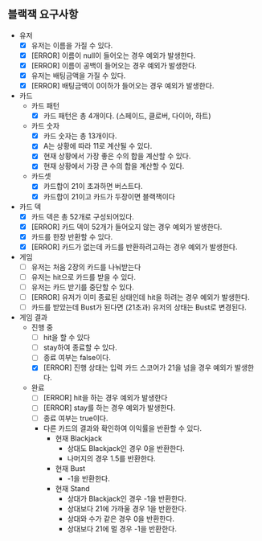## 블랙잭 요구사항
- 유저
  - [x] 유저는 이름을 가질 수 있다.
  - [x] [ERROR] 이름이 null이 들어오는 경우 예외가 발생한다.
  - [x] [ERROR] 이름이 공백이 들어오는 경우 예외가 발생한다.
  - [x] 유저는 배팅금액을 가질 수 있다.
  - [x] [ERROR] 배팅금액이 0이하가 들어오는 경우 예외가 발생한다.

- 카드
  - 카드 패턴
    - [x] 카드 패턴은 총 4개이다. (스페이드, 클로버, 다이아, 하트)
  - 카드 숫자
    - [x] 카드 숫자는 총 13개이다.
    - [x] A는 상황에 따라 11로 계산될 수 있다.
    - [x] 현재 상황에서 가장 좋은 수의 합을 계산할 수 있다.
    - [x] 현재 상황에서 가장 큰 수의 합을 계산할 수 있다.
  - 카드셋
    - [x] 카드합이 21이 초과하면 버스트다.
    - [x] 카드합이 21이고 카드가 두장이면 블랙잭이다

- 카드 덱
  - [x] 카드 덱은 총 52개로 구성되어있다.
  - [x] [ERROR] 카드 덱이 52개가 들어오지 않는 경우 예외가 발생한다.
  - [x] 카드를 한장 반환할 수 있다.
  - [x] [ERROR] 카드가 없는데 카드를 반환하려고하는 경우 예외가 발생한다.

- 게임
  - [ ] 유저는 처음 2장의 카드를 나눠받는다
  - [ ] 유저는 hit으로 카드를 받을 수 있다.
  - [ ] 유저는 카드 받기를 중단할 수 있다.
  - [ ] [ERROR] 유저가 이미 종료된 상태인데 hit을 하려는 경우 예외가 발생한다.
  - [ ] 카드를 받았는데 Bust가 된다면 (21초과) 유저의 상태는 Bust로 변경된다.

- 게임 결과
  - 진행 중
    - [ ] hit을 할 수 있다
    - [ ] stay하여 종료할 수 있다.
    - [ ] 종료 여부는 false이다.
    - [x] [ERROR] 진행 상태는 입력 카드 스코어가 21을 넘을 경우 예외가 발생한다.
  - 완료
    - [ ] [ERROR] hit을 하는 경우 예외가 발생한다
    - [ ] [ERROR] stay를 하는 경우 예외가 발생한다.
    - [ ] 종료 여부는 true이다.
    - 다른 카드의 결과와 확인하여 이익률을 반환할 수 있다.
      - 현재 Blackjack
        - 상대도 Blackjack인 경우 0을 반환한다.
        - 나머지의 경우 1.5를 반환한다.
      - 현재 Bust
        - -1을 반환한다.
      - 현재 Stand
        - 상대가 Blackjack인 경우 -1을 반환한다.
        - 상대보다 21에 가까울 경우 1을 반환한다.
        - 상대와 수가 같은 경우 0을 반환한다.
        - 상대보다 21에 멀 경우 -1을 반환한다.

